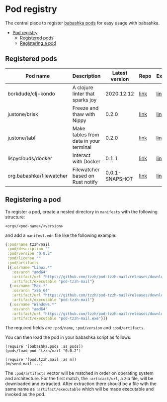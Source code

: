 # Pod registry

The central place to register [babashka pods](https://github.com/babashka/pods) for easy usage with babashka.

- [Pod registry](#pod-registry)
  - [Registered pods](#registered-pods)
  - [Registering a pod](#registering-a-pod)

## Registered pods

| Pod name      | Description           | Latest version  | Repo | Example    |
| ------------- |-----------------------|-----------------|---------|---------|
| borkdude/clj-kondo | A clojure linter that sparks joy | 2020.12.12 | [link](https://github.com/borkdude/clj-kondo) | [link](examples/clj-kondo.clj) |
| justone/brisk | Freeze and thaw with Nippy | 0.2.0 | [link](https://github.com/justone/brisk) | [link](examples/brisk.clj) |
| justone/tabl  | Make tables from data in your terminal | 0.2.0 | [link](https://github.com/justone/tabl) | [link](examples/tabl.clj) |
| lispyclouds/docker | Interact with Docker | 0.1.1 | [link](https://github.com/lispyclouds/pod-lispyclouds-docker) | [link](examples/docker.clj) |
| org.babashka/filewatcher | Filewatcher based on Rust notify | 0.0.1-SNAPSHOT | [link](https://github.com/babashka/pod-babashka-filewatcher) | [link](examples/filewatcher.clj) |


## Registering a pod

To register a pod, create a nested directory in `manifests` with the following structure:

```
<org>/<pod-name>/<version>
```

and add a `manifest.edn` file like the following example:

``` clojure
{:pod/name tzzh/mail
 :pod/description ""
 :pod/version "0.0.2"
 :pod/license ""
 :pod/artifacts
 [{:os/name "Linux.*"
   :os/arch "amd64"
   :artifact/url "https://github.com/tzzh/pod-tzzh-mail/releases/download/v0.0.2/pod-tzzh-mail_0.0.2_Linux_x86_64.zip"
   :artifact/executable "pod-tzzh-mail"}
  {:os/name "Mac.*"
   :os/arch "x86_64"
   :artifact/url "https://github.com/tzzh/pod-tzzh-mail/releases/download/v0.0.2/pod-tzzh-mail_0.0.2_Darwin_x86_64.zip"
   :artifact/executable "pod-tzzh-mail"}
  {:os/name "Windows.*"
   :os/arch "amd64"
   :artifact/url "https://github.com/tzzh/pod-tzzh-mail/releases/download/v0.0.2/pod-tzzh-mail_0.0.2_Windows_x86_64.zip"
   :artifact/executable "pod-tzzh-mail.exe"}]}
```

The required fields are `:pod/name`, `:pod/version` and `:pod/artifacts`.

You can then load the pod in your babashka script as follows:

```
(require '[babashka.pods :as pods])
(pods/load-pod 'tzzh/mail "0.0.2")

(require '[pod.tzzh.mail :as m])
(m/send-mail ...)
```


The `:pod/artifacts` vector will be matched in order on operating system and
architecture. For the first match, the `:articact/url`, a zip file, will be
downloaded and extracted. After extraction there should be a file with the same
name as `:artifact/executable` which will be made executable and invoked as the
pod.

